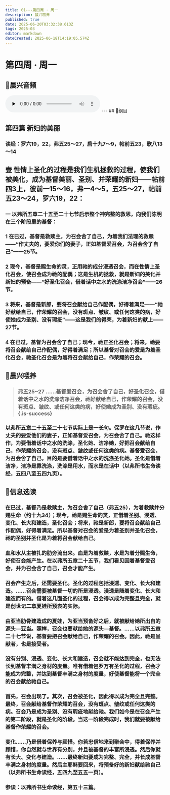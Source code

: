 ```yaml
---
title: 01---第四周 · 周一
description: 晨兴喂养
published: true
date: 2025-06-20T03:32:38.613Z
tags: 2025-03
editor: markdown
dateCreated: 2025-06-18T14:19:05.574Z
---
```


# 第四周 · 周一
## 🎵晨兴音频
<audio id="audio" controls="" preload="none">
      <source id="mp3" src="/2025-03/week4/week4day1.mp3">
</audio>
---
## 📖纲目

## 第四篇    新妇的美丽

### 读经：罗六19，22，弗五25～27，启十九7～9，帖前五23，歌八13～14

## 壹    性情上圣化的过程是我们生机拯救的过程，使我们被美化，成为基督美丽、圣别、并荣耀的新妇——帖前四3上，彼前一15～16，弗一4～5，五25～27，帖前五23～24，罗六19，22：

### 一    以弗所五章二十五至二十七节启示整个神完整的救恩，向我们陈明在三个阶段里的基督：

### 1    在已过，基督是救赎主，为召会舍了自己，为着我们法理的救赎——“作丈夫的，要爱你们的妻子，正如基督爱召会，为召会舍了自己”——25节。

### 2    现今，基督是赐生命的灵，正用祂的成分浸透召会，而在性情上圣化召会，使召会成为祂的配偶；这是生机的拯救，就是新妇的美化并新妇的预备——“好圣化召会，借着话中之水的洗涤洁净召会”——26节。

### 3    将来，基督是新郎，要将召会献给自己作配偶，好得着满足——“祂好献给自己，作荣耀的召会，没有斑点、皱纹、或任何这类的病，好使她成为圣别、没有瑕疵”——这是我们的得荣，为着新妇的献上——27节。

### 4    在已过，基督为召会舍了自己；现今，祂正圣化召会；将来，祂要将召会献给自己作配偶，好得着满足；所以基督对召会的爱是为着圣化召会，祂圣化召会是为着将召会献给自己，作荣耀的召会。

## 📖晨兴喂养

>### **弗五25~27**    **……基督爱召会，为召会舍了自己，好圣化召会，借着话中之水的洗涤洁净召会，祂好献给自己，作荣耀的召会，没有斑点、皱纹、或任何这类的病，好使她成为圣别、没有瑕疵。** {.is-success}

### 以弗所五章二十五至二十七节实际上是一长句。保罗在这几节说，作丈夫的要爱他们的妻子，正如基督爱召会，为召会舍了自己。祂这样作，为要借着话中之水的洗涤，圣化她、洁净她，好把召会献给自己，作荣耀的召会，没有斑点、皱纹或任何这类的病。基督爱召会，为召会舍了自己，目的是要借着话中之水的洗涤圣化她。圣化是借着洁净，洁净是靠洗涤，洗涤是用水，而水是在话中（以弗所书生命读经，五四八至五四九页）。

## 📖信息选读

### 在已过，基督乃是救赎主，为召会舍了自己（弗五25），为着救赎并分赐生命（约十九34）；现今，祂是赐生命的灵，正借着圣别、浸透、变化、长大和建造，圣化召会；将来，祂是新郎，要将召会献给自己作配偶，好得着满足。所以基督对召会的爱是为着圣别并圣化召会，祂的圣别并圣化是为着将召会献给自己。

### 血和水从主被扎的肋旁流出来。血是为着救赎，水是为着分赐生命，好使召会能产生。在以弗所五章二十五节，我们看见因着基督爱召会，并为召会舍了自己，召会才能产生。

### 召会产生之后，还需要圣化。圣化的过程包括浸透、变化、长大和建造。……召会需要被基督一切的所是浸透。浸透是随着变化、长大和建造而有的。借着这几面圣化的过程，召会得以成为完整且完全，就是创世记二章夏娃所预表的实际。

### 由亚当肋骨建造成的夏娃，为亚当预备好之后，就被献给她所出自的源头—亚当。照样，召会也要献给她的源头—基督。……以弗所五章二十七节说，基督要把召会献给自己，作荣耀的召会。因此，祂是呈献者，也是接受者。

### 没有分别、浸透、变化、长大和建造，召会就不能达到完全，也无法长到基督丰满之身材的度量。唯有借着包罗万有圣化的过程，召会才能成为完整，并达到基督丰满之身材的度量，好使基督能将一个完全的召会献给祂自己。

### 首先，召会出现了。其次，召会被圣化，因此得以成为完全且完整。最终，召会献给基督作荣耀的召会，没有斑点、皱纹或任何这类的病。召会乃是成为圣别、没有瑕疵地献给祂。我们如今是在召会产生的第二阶段，就是圣化的阶段。当这一阶段完成时，我们就要被献给基督作荣耀的召会。

### 变化……乃是借着保养与顾惜。你若忠信地来到聚会中，得着保养并顾惜，你自然就与世界有分别，并且被基督的丰富所浸透。然后你就有长大、变化与建造。……最终新妇要成为完整、完全，并长成基督丰满之身材的度量。然后主耶稣要回来，将预备好的新妇献给祂自己（以弗所书生命读经，五四九至五五一页）。

### 参读：以弗所书生命读经，第五十三篇。
<!-- Google tag (gtag.js) -->
<script async src="https://www.googletagmanager.com/gtag/js?id=G-1P8709Z16T"></script>
<script>
  window.dataLayer = window.dataLayer || [];
  function gtag(){dataLayer.push(arguments);}
  gtag('js', new Date());

  gtag('config', 'G-1P8709Z16T');
</script>